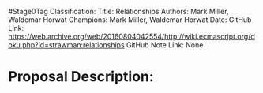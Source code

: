 #Stage0Tag
Classification:
Title: Relationships
Authors: Mark Miller, Waldemar Horwat
Champions: Mark Miller, Waldemar Horwat
Date: 
GitHub Link: https://web.archive.org/web/20160804042554/http://wiki.ecmascript.org/doku.php?id=strawman:relationships
GitHub Note Link: None

# Proposal Description:
